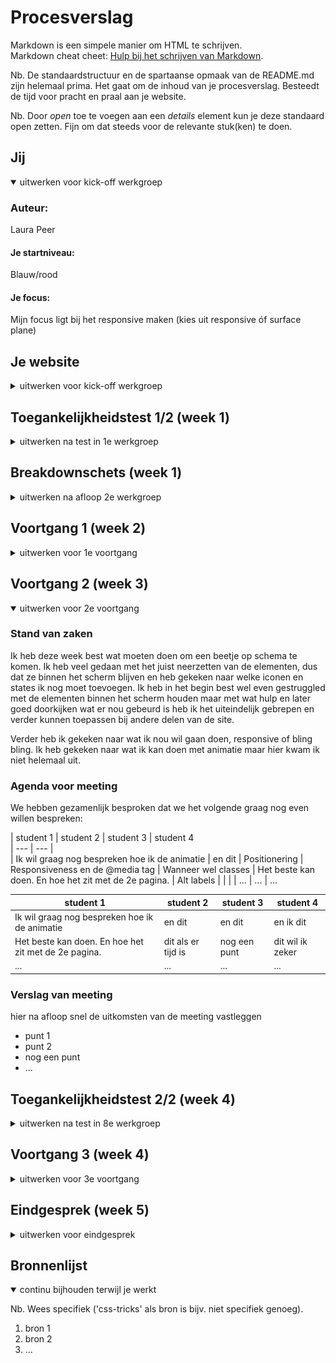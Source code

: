 # Procesverslag
Markdown is een simpele manier om HTML te schrijven.  
Markdown cheat cheet: [Hulp bij het schrijven van Markdown](https://github.com/adam-p/markdown-here/wiki/Markdown-Cheatsheet).

Nb. De standaardstructuur en de spartaanse opmaak van de README.md zijn helemaal prima. Het gaat om de inhoud van je procesverslag. Besteedt de tijd voor pracht en praal aan je website.

Nb. Door *open* toe te voegen aan een *details* element kun je deze standaard open zetten. Fijn om dat steeds voor de relevante stuk(ken) te doen.





## Jij

<details open>
  <summary>uitwerken voor kick-off werkgroep</summary>

  ### Auteur:
  Laura Peer

  #### Je startniveau:
  Blauw/rood 

  #### Je focus:
  Mijn focus ligt bij het responsive maken (kies uit responsive óf surface plane)
 
</details>





## Je website

<details>
  <summary>uitwerken voor kick-off werkgroep</summary>

  ### Je opdracht:
  De link naar de website die ik ga namaken is: https://www2.hm.com/nl_nl/index.html
  link naar de website die je gaat namaken óf de naam/omschrijving van je eigen ontwerp

  #### Screenshot(s) van de eerste pagina (small screen): 
  hier de naam van de pagina
  De eerste pagina die ik ga namaken is de homepagina.  
  <img src="readme-images/homepagina.png" width="375px" alt="de homepagina van de H&M website">

  #### Screenshot(s) van de tweede pagina (small screen):
  hier de naam van de pagina  
  De tweede pagina is een detailpagina. 
  https://www2.hm.com/nl_nl/productpage.1071453005.html 
  <img src="readme-images/detailpagina.png" width="375px" alt="De detailpagina van een groen/blauwe plooirok.">
 
</details>



## Toegankelijkheidstest 1/2 (week 1)

<details>
  <summary>uitwerken na test in 1e werkgroep</summary>

  ### Bevindingen
  Lijst met je bevindingen die in de test naar voren kwamen:

  #### Screenreader
  Hier korte omschrijving (met indien nodig afbeeldingen)
  Bij de afbeeldingen hebben ze de naam van het kopje meegegeven zonder dat er benoemd was dat het om een afbeelding ging. Op sommige punten wordt er informatie overgeslagen.
  Het lijkt erop dsat de screen reader hier geen toegang tot heeft. De koppelingen worden goed gelezen door de screenreader. Sommige kopjes zijn als een p neergezet waardoor ze als
  een p gelezen worden. Een aantal p teksten zijn als een h3 neergezet.

  Hier een omschrijving van hoe het opgelost kan worden (met indien nodig afbeeldingen)
  Dit kan ik oplossen door alle teksten onder de juiste titel te zetten en voor de afbeeldingen in de alt tekst te benoemen dat het om een afbeelding gaat.

  #### Muis en Toetsenbord 
  Hier korte omschrijving (met indien nodig afbeeldingen)
  Met de tab toets is de website best goed te bedienen. Er is duidelijk waar je je bevind en je krijgt op alle pagina's bovenaan gelijk de optie op de navigatie over
  te slaan. Er is makkelijk heen en terug te gaan enje kan ook sneller door het menu door de tab toets ingedrukt te houden. Op de detailpagina kan je niet met de tab toets op foto's
  klikken. De webpagina heeft met de tab toets een button om het menu over te slaan. Deze optie komt op elke pagina terug. De zoekbalk is goed te bedienen en blijft niet in beeld staan
  als je hier vanaf komt. Het uitklap menu werkt niet met de tab toets. Het toevoegen aan winkelmandje is slecht te zien, je kan niet goed zien of je daar met de tabtoets staat

  Hier een omschrijving van hoe het opgelost kan worden (met indien nodig afbeeldingen)
  De button van toevoegen aan winkelwagen of een andere kleur geven of op een andere manier aangeven dat deze geselecteerd hebben. Ook kan ik zoeken naar een manier waarop de foto's
  wel worden geselecteerd.


  #### Motoriek (shocks, elastiekjes)
  Hier korte omschrijving (met indien nodig afbeeldingen)
  Als je beperkt bent, en hierdoor de muis niet goed kan bedienen dan is het wat lastig om goed op de knopjes te klikken. Het is afhankelijk hoe makkelijk of moeilijk het is van 
  het toetsenbord. Op een Mac moet je echt klikken en op een windows kan je ook klikken door je vingers op de touchpad te zetten. De windows versie is dan ook moeilijker te bedienen.

  Hier een omschrijving van hoe het opgelost kan worden (met indien nodig afbeeldingen)
  Dit kan opgelost worden door de buttons groter te maken of door de ruimte eromheen ook klikbaar te maken. Dit zal afhangen van de elementen die erom heen liggen.

  #### Visueel (brillen, contrast, kleurenblind, dark/light). 
  Hier korte omschrijving (met indien nodig afbeeldingen)
  De licht grijze kleine tekst is slecht te lezen voor iemand met slecht zicht. De foto's zijn dan nog wel te bekijken. Als er geen rood te zien is valt het best mee, de website
  blijft herkenbaar. Bij de details is te zien om welke kleur het gaat. Ze hebben schriftelijk beschreven om welke kleur het gaat. Als je alles roze ziet komen de rode kleuren meer
  tot zijn recht. Er is benoemd om welke kleur het gaat dus dat probleem wordt verholpen. In zwart/wit moet er duidelijker zijn waar je wel en niet op kan klikken. Doordat je geen
  kleur ziet is het lastig te zien wat de active state en de hover state is. 
  Als je een bepaalde beperking heb aan je ogen is het soms lastig om naar het vel witte scherm te kijken. Hiervoor zou een darkstate goed kunnen werken. Ook kan het nodig zijn om 
  maar 1 stuk informatie per keer te laten zien. Soms kunnen de verschillende informatie over elkaar heen gaan lopen en dan wordt het voor deze mensen lastig om te lezen.

  Hier een omschrijving van hoe het opgelost kan worden (met indien nodig afbeeldingen)
  Ik kan meer contrast toevoegen tussen de voor en de achtergrond. En de p teksten groter in lettertype en een duidelijkere kleur. Ook zou ik in de naam van het product de kleur
  kunnen verwerken.

</details>



## Breakdownschets (week 1)

<details>
  <summary>uitwerken na afloop 2e werkgroep</summary>

  ### de hele pagina: 
  <img src="readme-images/website-uitwerking.png" width="375px" alt="breakdown van de hele pagina">

  ### dynamisch deel (bijv menu): 
  <img src="readme-images/dummy-plaatje.jpg" width="375px" alt="breakdown van een dynamisch deel">

  ### wellicht nog een dynamisch deel (bijv filter): 
  <img src="readme-images/dummy-plaatje.jpg" width="375px" alt="breakdown van nog een dynamisch deel">

</details>





## Voortgang 1 (week 2)

<details>
  <summary>uitwerken voor 1e voortgang</summary>

  ### Stand van zaken
  hier dit ging goed & dit was lastig (neem ook screenshots op van delen van je website en code)
  Het schrijven van de html ging best voorspoedig. Eenmaal de css ervoor schrijven vind ik lastig. Dan merk ik toch dat ik heel veel met classes en id's gedaan heb en dit weer even wennen is. Ik heb op het moment voornamelijk nog moeite met iets selecteren. 
    <img src="readme-images/eerste-deel-code" width="375px" alt="breakdown van de hele pagina">



  ### Agenda voor meeting
  Als groepje hebben we besproken dat we de volgende punten willen bespreken:

  | student 1                                               | student 2                 | student 3                 | student 4                 |
  | Ik wil graag het nog hebben over elementen selecteren.  | Nog geen aandachtspunten. | Nog geen aandachtspunten. | Nog geen aandachtspunten. |
  | dit bespreken. en dat ook nog                           | en dit                    | en ik dit                 | en dan ik dat             |
  | Als er tijd over is zou ik graag nog wat willen weten   | dit als er tijd is        | nog een punt              | dit wil ik zeker          |
  | over hoe je met grid elementen entreert.                | ...                       | ...                       | ...                       |


  ### Verslag van meeting
  Tijdens het feedback moment met de studentassistenten hebben we:
  - We hebben gekeken naar de opbouw van de html. En of deze semantisch correct was.
  - Ook hebben we gekeken naar het eerste stuk van onze css en heb aanroepen van selectoren.
</details>





## Voortgang 2 (week 3)

<details open>
  <summary>uitwerken voor 2e voortgang</summary>

  ### Stand van zaken
Ik heb deze week best wat moeten doen om een beetje op schema te komen. Ik heb veel gedaan met het juist neerzetten van de elementen, dus dat ze binnen het scherm blijven en heb gekeken naar welke iconen en states ik nog moet toevoegen. Ik heb in het begin best wel even gestruggled met de elementen binnen het scherm houden maar met wat hulp en later goed doorkijken wat er nou gebeurd is heb ik het uiteindelijk gebrepen en verder kunnen toepassen bij andere delen van de site.

Verder heb ik gekeken naar wat ik nou wil gaan doen, responsive of bling bling. Ik heb gekeken naar wat ik kan doen met animatie maar hier kwam ik niet helemaal uit. 

  ### Agenda voor meeting
  We hebben gezamenlijk besproken dat we het volgende graag nog even willen bespreken:

  | student 1                                                     | student 2     | student 3                        | student 4        
  | ---                                                           | ---                                              |                  
  | Ik wil graag nog bespreken hoe ik de animatie | en dit        | Positionering | Responsiveness en de @media tag  | Wanneer wel classes
  | Het beste kan doen. En hoe het zit met de 2e pagina.          | Alt labels    |                                  |
  |                                                               | ...           | ...                              | ...              

  | student 1      | student 2          | student 3    | student 4        |
  | ---            | ---                | ---          | ---              |
  | Ik wil graag nog bespreken hoe ik de animatie | en dit    | en dit             | en ik dit    | en dan ik dat    |
  | Het beste kan doen. En hoe het zit met de 2e pagina.  | dit als er tijd is | nog een punt | dit wil ik zeker |
  | ...            | ...                | ...          | ...              |

  ### Verslag van meeting
  hier na afloop snel de uitkomsten van de meeting vastleggen

  - punt 1
  - punt 2
  - nog een punt
- ...

</details>





## Toegankelijkheidstest 2/2 (week 4)

<details>
  <summary>uitwerken na test in 8e werkgroep</summary>

  ### Bevindingen
  Lijst met je bevindingen die in de test naar voren kwamen (geef ook aan wat er verbeterd is):

  #### Screenreader
  Hier korte omschrijving (met indien nodig afbeeldingen)

  Hier een omschrijving van hoe het opgelost kan worden (met indien nodig afbeeldingen)


  #### Muis en Toetsenbord 
  Hier korte omschrijving (met indien nodig afbeeldingen)

  Hier een omschrijving van hoe het opgelost kan worden (met indien nodig afbeeldingen)


  #### Motoriek (shocks, elastiekjes)
  Hier korte omschrijving (met indien nodig afbeeldingen)

  Hier een omschrijving van hoe het opgelost kan worden (met indien nodig afbeeldingen)


  #### Visueel (brillen, contrast, kleurenblind, dark/light). 
  Hier korte omschrijving (met indien nodig afbeeldingen)

  Hier een omschrijving van hoe het opgelost kan worden (met indien nodig afbeeldingen)

</details>





## Voortgang 3 (week 4)

<details>
  <summary>uitwerken voor 3e voortgang</summary>

  ### Stand van zaken
  hier dit ging goed & dit was lastig (neem ook screenshots op van delen van je website en code)


  ### Agenda voor meeting
  samen met je groepje opstellen

  | student 1      | student 2          | student 3    | student 4        |
  | ---            | ---                | ---          | ---              |
  | dit bespreken  | en dit             | en ik dit    | en dan ik dat    |
  | en dat ook nog | dit als er tijd is | nog een punt | dit wil ik zeker |
  | ...            | ...                | ...          | ...              |


  ### Verslag van meeting
  hier na afloop snel de uitkomsten van de meeting vastleggen

  - punt 1
  - punt 2
  - nog een punt
  - ...

</details>





## Eindgesprek (week 5)

<details>
  <summary>uitwerken voor eindgesprek</summary>

  ### Je uitkomst - karakteristiek screenshots:
  <img src="readme-images/dummy-plaatje.jpg" width="375px" alt="uitomst opdracht 1">


  ### Dit ging goed/Heb ik geleerd: 
  Korte omschrijving met plaatjes

  <img src="readme-images/dummy-plaatje.jpg" width="375px" alt="top">


  ### Dit was lastig/Is niet gelukt:
  Korte omschrijving met plaatjes

  <img src="readme-images/dummy-plaatje.jpg" width="375px" alt="bummer">
</details>





## Bronnenlijst

<details open>
  <summary>continu bijhouden terwijl je werkt</summary>

  Nb. Wees specifiek ('css-tricks' als bron is bijv. niet specifiek genoeg).

  1. bron 1
  2. bron 2
  3. ...

</details>